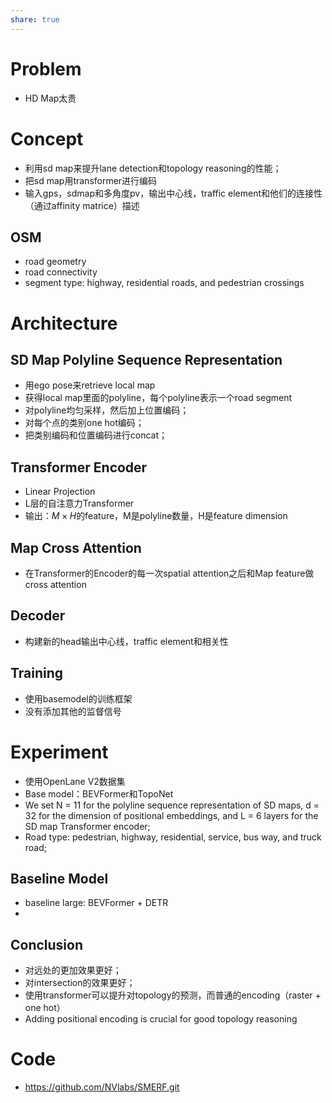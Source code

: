 ```yaml
---
share: true
---
```


# Problem

- HD Map太贵

# Concept

- 利用sd map来提升lane detection和topology reasoning的性能；
- 把sd map用transformer进行编码
- 输入gps，sdmap和多角度pv，输出中心线，traffic element和他们的连接性（通过affinity matrice）描述

## OSM
- road geometry
- road connectivity
- segment type: highway, residential roads, and pedestrian crossings

# Architecture

## SD Map Polyline Sequence Representation

- 用ego pose来retrieve local map
- 获得local map里面的polyline，每个polyline表示一个road segment
- 对polyline均匀采样，然后加上位置编码；
- 对每个点的类别one hot编码；
- 把类别编码和位置编码进行concat；

## Transformer Encoder

- Linear Projection
- L层的自注意力Transformer
- 输出：$M \times H$的feature，M是polyline数量，H是feature dimension

## Map Cross Attention

- 在Transformer的Encoder的每一次spatial attention之后和Map feature做cross attention

## Decoder

- 构建新的head输出中心线，traffic element和相关性

## Training

- 使用basemodel的训练框架
- 没有添加其他的监督信号


# Experiment

- 使用OpenLane V2数据集
- Base model：BEVFormer和TopoNet
- We set N = 11 for the polyline sequence representation of SD maps, d = 32 for the dimension of positional embeddings, and L = 6 layers for the SD map Transformer encoder;
- Road type: pedestrian, highway, residential, service, bus way, and truck road;

## Baseline Model

- baseline large: BEVFormer + DETR
- 

## Conclusion

- 对远处的更加效果更好；
- 对intersection的效果更好；
- 使用transformer可以提升对topology的预测，而普通的encoding（raster + one hot）
-  Adding positional encoding is crucial for good topology reasoning

# Code

- https://github.com/NVlabs/SMERF.git